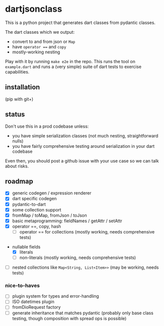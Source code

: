 # dartjsonclass

This is a python project that generates dart classes from pydantic classes.

The dart classes which we output:
- convert to and from json or `Map`
- have `operator ==` and `copy`
- mostly-working nesting

Play with it by running `make e2e` in the repo. This runs the tool on `example.dart` and runs a (very simple) suite of dart tests to exercise capabilities.

## installation

(pip with git+)

## status

Don't use this in a prod codebase unless:
- you have simple serialization classes (not much nesting, straightforward nulls)
- you have fairly comprehensive testing around serialization in your dart codebase

Even then, you should post a github issue with your use case so we can talk about risks.

## roadmap

- [x] generic codegen / expression renderer
- [x] dart specific codegen
- [x] pydantic-to-dart
- [x] some collection support
- [x] fromMap / toMap, fromJson / toJson
- [x] basic metaprogramming: fieldNames / getAttr / setAttr
- [x] operator ==, copy, hash
  - [ ] operator == for collections (mostly working, needs comprehensive tests)
- nullable fields
  - [x] literals
  - [ ] non-literals (mostly working, needs comprehensive tests)
- [ ] nested collections like `Map<String, List<Item>>` (may be working, needs tests)

### nice-to-haves

- [ ] plugin system for types and error-handling
- [ ] ISO datetimes plugin
- [ ] fromDioRequest factory
- [ ] generate inheritance that matches pydantic (probably only base class testing, though composition with spread ops is possible)
